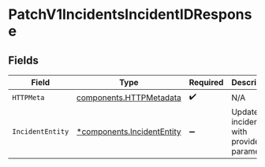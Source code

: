 # PatchV1IncidentsIncidentIDResponse


## Fields

| Field                                                                   | Type                                                                    | Required                                                                | Description                                                             |
| ----------------------------------------------------------------------- | ----------------------------------------------------------------------- | ----------------------------------------------------------------------- | ----------------------------------------------------------------------- |
| `HTTPMeta`                                                              | [components.HTTPMetadata](../../models/components/httpmetadata.md)      | :heavy_check_mark:                                                      | N/A                                                                     |
| `IncidentEntity`                                                        | [*components.IncidentEntity](../../models/components/incidententity.md) | :heavy_minus_sign:                                                      | Updates an incident with provided parameters                            |